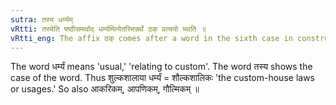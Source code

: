 ```yaml
---
sutra: तस्य धर्म्यम्
vRtti: तस्येति षष्ठीसमर्थाद् धर्म्यमित्येतस्मिन्नर्थे ठक् प्रत्ययो भवति ॥
vRtti_eng: The affix ठक् comes after a word in the sixth case in construction, in the sense of 'its usage'.
---
```

The word धर्म्यं means 'usual,' 'relating to custom'. The word तस्य shows the case of the word. Thus शुल्कशालाया धर्म्यं = शौल्कशालिकः 'the custom-house laws or usages.' So also आकरिकम्, आपणिकम्, गौल्मिकम् ॥
